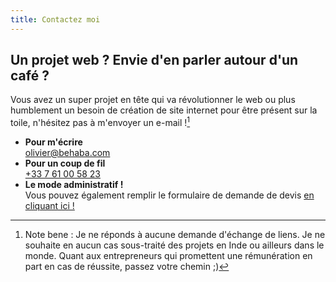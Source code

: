 ```yaml
---
title: Contactez moi
---
```


## Un projet web ? Envie d'en parler autour d'un café ?

Vous avez un super projet en tête qui va révolutionner le web ou plus humblement un besoin de création de site internet pour être présent sur la toile, n'hésitez pas à m'envoyer un e-mail ![^1]

- **Pour m'écrire**  
  olivier@behaba.com
- **Pour un coup de fil**  
  [+33 7 61 00 58 23](tel:+33761005823)
- **Le mode administratif !**  
  Vous pouvez également remplir le formulaire de demande de devis [en cliquant ici !](#demande-devis)

[^1]: Note bene : Je ne réponds à aucune demande d'échange de liens. Je ne souhaite en aucun cas sous-traité des projets en Inde ou ailleurs dans le monde. Quant aux entrepreneurs qui promettent une rémunération en part en cas de réussite, passez votre chemin ;)

